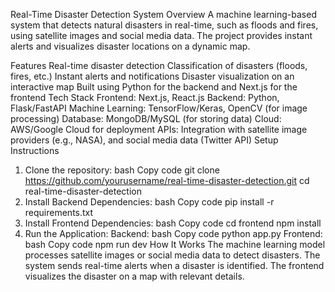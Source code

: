 Real-Time Disaster Detection System
Overview
A machine learning-based system that detects natural disasters in real-time, such as floods and fires, using satellite images and social media data. The project provides instant alerts and visualizes disaster locations on a dynamic map.

Features
Real-time disaster detection
Classification of disasters (floods, fires, etc.)
Instant alerts and notifications
Disaster visualization on an interactive map
Built using Python for the backend and Next.js for the frontend
Tech Stack
Frontend: Next.js, React.js
Backend: Python, Flask/FastAPI
Machine Learning: TensorFlow/Keras, OpenCV (for image processing)
Database: MongoDB/MySQL (for storing data)
Cloud: AWS/Google Cloud for deployment
APIs: Integration with satellite image providers (e.g., NASA), and social media data (Twitter API)
Setup Instructions

1. Clone the repository:
   bash
   Copy code
   git clone https://github.com/yourusername/real-time-disaster-detection.git
   cd real-time-disaster-detection
2. Install Backend Dependencies:
   bash
   Copy code
   pip install -r requirements.txt
3. Install Frontend Dependencies:
   bash
   Copy code
   cd frontend
   npm install
4. Run the Application:
   Backend:
   bash
   Copy code
   python app.py
   Frontend:
   bash
   Copy code
   npm run dev
   How It Works
   The machine learning model processes satellite images or social media data to detect disasters.
   The system sends real-time alerts when a disaster is identified.
   The frontend visualizes the disaster on a map with relevant details.
